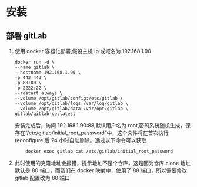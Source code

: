 # 安装

## 部署 gitLab

1. 使用 docker 容器化部署,假设主机 Ip 或域名为 192.168.1.90

   ```linux
   docker run -d \
   --name gitlab \
   --hostname 192.168.1.90 \
   -p 443:443 \
   -p 88:80 \
   -p 2222:22 \
   --restart always \
   --volume /opt/gitlab/config:/etc/gitlab \
   --volume /opt/gitlab/logs:/var/log/gitlab \
   --volume /opt/gitlab/data:/var/opt/gitlab \
   gitlab/gitlab-ce:latest
   ```

   安装完成后，访问 192.168.1.90:88,默认用户名为 root,密码系统随机生成，保存在“/etc/gitlab/initial_root_password”中，这个文件将在首次执行 reconfigure 后 24 小时自动删除。通过以下命令可以获取

   ```linux
       docker exec gitlab cat /etc/gitlab/initial_root_password
   ```

2. 此时使用的克隆地址会报错，提示地址不是个仓库，这是因为仓库 clone 地址默认是 80 端口，而我们在 docker 映射中，使用了 88 端口，所以需要修改 gitlab 配置改为 88 端口

